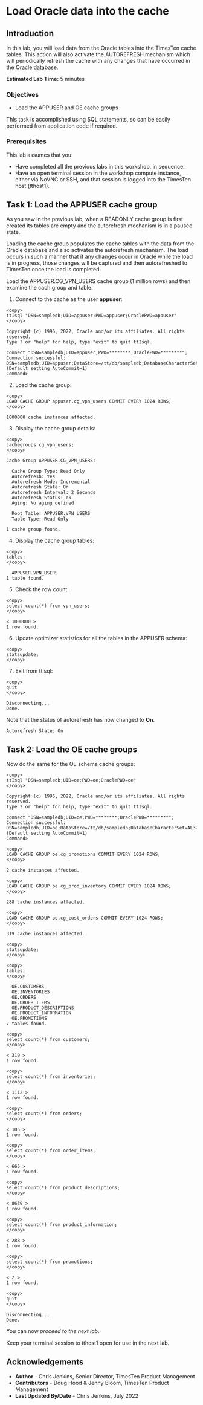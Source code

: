 # Load Oracle data into the cache

## Introduction

In this lab, you will load data from the Oracle tables into the TimesTen cache tables. This action will also activate the AUTOREFRESH mechanism which will periodically refresh the cache with any changes that have occurred in the Oracle database.

**Estimated Lab Time:** 5 minutes

### Objectives

- Load the APPUSER and OE cache groups

This task is accomplished using SQL statements, so can be easily performed from application code if required.

### Prerequisites

This lab assumes that you:

- Have completed all the previous labs in this workshop, in sequence.
- Have an open terminal session in the workshop compute instance, either via NoVNC or SSH, and that session is logged into the TimesTen host (tthost1).

## Task 1: Load the APPUSER cache group

As you saw in the previous lab, when a READONLY cache group is first created its tables are empty and the autorefresh mechanism is in a paused state.

Loading the cache group populates the cache tables with the data from the Oracle database and also activates the autorefresh mechanism. The load occurs in such a manner that if any changes occur in Oracle while the load is in progress, those changes will be captured and then autorefreshed to TimesTen once the load is completed.

Load the APPUSER.CG\_VPN\_USERS cache group (1 million rows) and then examine the cach group and table.

1. Connect to the cache as the user **appuser**:

```
<copy>
ttIsql "DSN=sampledb;UID=appuser;PWD=appuser;OraclePWD=appuser"
</copy>
```

```
Copyright (c) 1996, 2022, Oracle and/or its affiliates. All rights reserved.
Type ? or "help" for help, type "exit" to quit ttIsql.

connect "DSN=sampledb;UID=appuser;PWD=********;OraclePWD=********";
Connection successful: DSN=sampledb;UID=appuser;DataStore=/tt/db/sampledb;DatabaseCharacterSet=AL32UTF8;ConnectionCharacterSet=AL32UTF8;LogFileSize=256;LogBufMB=256;PermSize=1024;TempSize=256;OracleNetServiceName=ORCLPDB1;
(Default setting AutoCommit=1)
Command>
```

2. Load the cache group:

```
<copy>
LOAD CACHE GROUP appuser.cg_vpn_users COMMIT EVERY 1024 ROWS;
</copy>
```

```
1000000 cache instances affected.
```

3. Display the cache group details:

```
<copy>
cachegroups cg_vpn_users;
</copy>
```

```
Cache Group APPUSER.CG_VPN_USERS:

  Cache Group Type: Read Only
  Autorefresh: Yes
  Autorefresh Mode: Incremental
  Autorefresh State: On
  Autorefresh Interval: 2 Seconds
  Autorefresh Status: ok
  Aging: No aging defined

  Root Table: APPUSER.VPN_USERS
  Table Type: Read Only

1 cache group found.
```

4. Display the cache group tables:

```
<copy>
tables;
</copy>
```

```
  APPUSER.VPN_USERS
1 table found. 
```

5. Check the row count:

```
<copy>
select count(*) from vpn_users;
</copy>
```

```
< 1000000 >
1 row found.
```

6. Update optimizer statistics for all the tables in the APPUSER schema:

```
<copy>
statsupdate;
</copy>
```

7. Exit from ttIsql:

```
<copy>
quit
</copy>
```

```
Disconnecting...
Done.
```

Note that the status of autorefresh has now changed to  **On**.

```
Autorefresh State: On
```

## Task 2: Load the OE cache groups

Now do the same for the OE schema cache groups:

```
<copy>
ttIsql "DSN=sampledb;UID=oe;PWD=oe;OraclePWD=oe"
</copy>
```

```
Copyright (c) 1996, 2022, Oracle and/or its affiliates. All rights reserved.
Type ? or "help" for help, type "exit" to quit ttIsql.

connect "DSN=sampledb;UID=oe;PWD=********;OraclePWD=********";
Connection successful: DSN=sampledb;UID=oe;DataStore=/tt/db/sampledb;DatabaseCharacterSet=AL32UTF8;ConnectionCharacterSet=AL32UTF8;LogFileSize=256;LogBufMB=256;PermSize=1024;TempSize=256;OracleNetServiceName=ORCLPDB1;
(Default setting AutoCommit=1)
Command> 
```

```
<copy>
LOAD CACHE GROUP oe.cg_promotions COMMIT EVERY 1024 ROWS;
</copy>
```

```
2 cache instances affected.
```

```
<copy>
LOAD CACHE GROUP oe.cg_prod_inventory COMMIT EVERY 1024 ROWS;
</copy>
```

```
288 cache instances affected.
```

```
<copy>
LOAD CACHE GROUP oe.cg_cust_orders COMMIT EVERY 1024 ROWS;
</copy>
```

```
319 cache instances affected.
```

```
<copy>
statsupdate;
</copy>
```

```
<copy>
tables;
</copy>
```

```
  OE.CUSTOMERS
  OE.INVENTORIES
  OE.ORDERS
  OE.ORDER_ITEMS
  OE.PRODUCT_DESCRIPTIONS
  OE.PRODUCT_INFORMATION
  OE.PROMOTIONS
7 tables found.
```

```
<copy>
select count(*) from customers;
</copy>
```

```
< 319 >
1 row found.
```

```
<copy>
select count(*) from inventories;
</copy>
```

```
< 1112 >
1 row found.
```

```
<copy>
select count(*) from orders;
</copy>
```

```
< 105 >
1 row found.
```

```
<copy>
select count(*) from order_items;
</copy>
```

```
< 665 >
1 row found.
```

```
<copy>
select count(*) from product_descriptions;
</copy>
```

```
< 8639 >
1 row found.
```

```
<copy>
select count(*) from product_information;
</copy>
```

```
< 288 >
1 row found.
```

```
<copy>
select count(*) from promotions;
</copy>
```

```
< 2 >
1 row found.
```

```
<copy>
quit
</copy>
```

```
Disconnecting...
Done.
```

You can now *proceed to the next lab*. 

Keep your terminal session to tthost1 open for use in the next lab.

## Acknowledgements

* **Author** - Chris Jenkins, Senior Director, TimesTen Product Management
* **Contributors** -  Doug Hood & Jenny Bloom, TimesTen Product Management
* **Last Updated By/Date** - Chris Jenkins, July 2022

